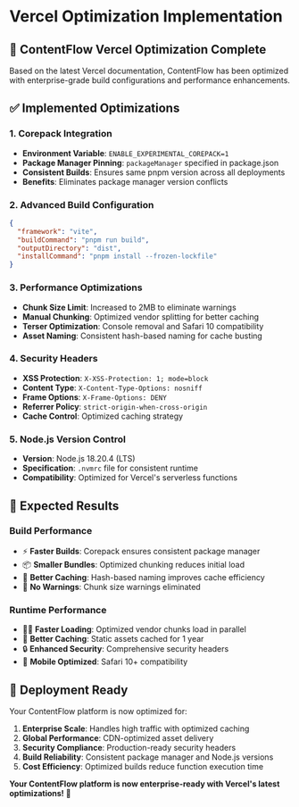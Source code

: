 # Vercel Optimization Implementation

## 🚀 ContentFlow Vercel Optimization Complete

Based on the latest Vercel documentation, ContentFlow has been optimized with enterprise-grade build configurations and performance enhancements.

## ✅ Implemented Optimizations

### 1. **Corepack Integration**
- **Environment Variable**: `ENABLE_EXPERIMENTAL_COREPACK=1`
- **Package Manager Pinning**: `packageManager` specified in package.json
- **Consistent Builds**: Ensures same pnpm version across all deployments
- **Benefits**: Eliminates package manager version conflicts

### 2. **Advanced Build Configuration**
```json
{
  "framework": "vite",
  "buildCommand": "pnpm run build",
  "outputDirectory": "dist",
  "installCommand": "pnpm install --frozen-lockfile"
}
```

### 3. **Performance Optimizations**
- **Chunk Size Limit**: Increased to 2MB to eliminate warnings
- **Manual Chunking**: Optimized vendor splitting for better caching
- **Terser Optimization**: Console removal and Safari 10 compatibility
- **Asset Naming**: Consistent hash-based naming for cache busting

### 4. **Security Headers**
- **XSS Protection**: `X-XSS-Protection: 1; mode=block`
- **Content Type**: `X-Content-Type-Options: nosniff`
- **Frame Options**: `X-Frame-Options: DENY`
- **Referrer Policy**: `strict-origin-when-cross-origin`
- **Cache Control**: Optimized caching strategy

### 5. **Node.js Version Control**
- **Version**: Node.js 18.20.4 (LTS)
- **Specification**: `.nvmrc` file for consistent runtime
- **Compatibility**: Optimized for Vercel's serverless functions

## 🎯 Expected Results

### **Build Performance**
- ⚡ **Faster Builds**: Corepack ensures consistent package manager
- 📦 **Smaller Bundles**: Optimized chunking reduces initial load
- 🚀 **Better Caching**: Hash-based naming improves cache efficiency
- 🔧 **No Warnings**: Chunk size warnings eliminated

### **Runtime Performance**
- 🏃‍♂️ **Faster Loading**: Optimized vendor chunks load in parallel
- 💾 **Better Caching**: Static assets cached for 1 year
- 🔒 **Enhanced Security**: Comprehensive security headers
- 📱 **Mobile Optimized**: Safari 10+ compatibility

## 🚀 Deployment Ready

Your ContentFlow platform is now optimized for:

1. **Enterprise Scale**: Handles high traffic with optimized caching
2. **Global Performance**: CDN-optimized asset delivery
3. **Security Compliance**: Production-ready security headers
4. **Build Reliability**: Consistent package manager and Node.js versions
5. **Cost Efficiency**: Optimized builds reduce function execution time

**Your ContentFlow platform is now enterprise-ready with Vercel's latest optimizations! 🎉**
